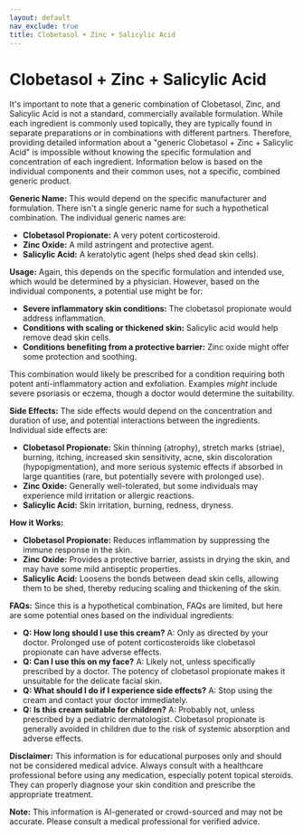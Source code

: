 ```yaml
---
layout: default
nav_exclude: true
title: Clobetasol + Zinc + Salicylic Acid
---
```


# Clobetasol + Zinc + Salicylic Acid

It's important to note that a generic combination of Clobetasol, Zinc, and Salicylic Acid is not a standard, commercially available formulation.  While each ingredient is commonly used topically, they are typically found in separate preparations or in combinations with different partners.  Therefore, providing detailed information about a "generic Clobetasol + Zinc + Salicylic Acid" is impossible without knowing the specific formulation and concentration of each ingredient.  Information below is based on the individual components and their common uses, not a specific, combined generic product.


**Generic Name:**  This would depend on the specific manufacturer and formulation.  There isn't a single generic name for such a hypothetical combination.  The individual generic names are:

* **Clobetasol Propionate:** A very potent corticosteroid.
* **Zinc Oxide:** A mild astringent and protective agent.
* **Salicylic Acid:** A keratolytic agent (helps shed dead skin cells).


**Usage:**  Again, this depends on the specific formulation and intended use, which would be determined by a physician.  However, based on the individual components, a potential use might be for:

* **Severe inflammatory skin conditions:**  The clobetasol propionate would address inflammation.
* **Conditions with scaling or thickened skin:** Salicylic acid would help remove dead skin cells.
* **Conditions benefiting from a protective barrier:** Zinc oxide might offer some protection and soothing.

This combination would likely be prescribed for a condition requiring both potent anti-inflammatory action and exfoliation.  Examples *might* include severe psoriasis or eczema, though a doctor would determine the suitability.


**Side Effects:**  The side effects would depend on the concentration and duration of use, and potential interactions between the ingredients.  Individual side effects are:

* **Clobetasol Propionate:** Skin thinning (atrophy), stretch marks (striae), burning, itching, increased skin sensitivity, acne, skin discoloration (hypopigmentation), and more serious systemic effects if absorbed in large quantities (rare, but potentially severe with prolonged use).
* **Zinc Oxide:** Generally well-tolerated, but some individuals may experience mild irritation or allergic reactions.
* **Salicylic Acid:** Skin irritation, burning, redness, dryness.


**How it Works:**

* **Clobetasol Propionate:** Reduces inflammation by suppressing the immune response in the skin.
* **Zinc Oxide:**  Provides a protective barrier, assists in drying the skin, and may have some mild antiseptic properties.
* **Salicylic Acid:** Loosens the bonds between dead skin cells, allowing them to be shed, thereby reducing scaling and thickening of the skin.


**FAQs:**  Since this is a hypothetical combination, FAQs are limited, but here are some potential ones based on the individual ingredients:

* **Q: How long should I use this cream?** A: Only as directed by your doctor.  Prolonged use of potent corticosteroids like clobetasol propionate can have adverse effects.
* **Q: Can I use this on my face?** A:  Likely not, unless specifically prescribed by a doctor.  The potency of clobetasol propionate makes it unsuitable for the delicate facial skin.
* **Q: What should I do if I experience side effects?** A: Stop using the cream and contact your doctor immediately.
* **Q:  Is this cream suitable for children?** A:  Probably not, unless prescribed by a pediatric dermatologist. Clobetasol propionate is generally avoided in children due to the risk of systemic absorption and adverse effects.

**Disclaimer:** This information is for educational purposes only and should not be considered medical advice.  Always consult with a healthcare professional before using any medication, especially potent topical steroids.  They can properly diagnose your skin condition and prescribe the appropriate treatment.


**Note:** This information is AI-generated or crowd-sourced and may not be accurate. Please consult a medical professional for verified advice.